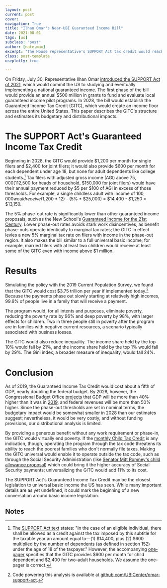 ```yaml
---
layout: post
current: post
cover:
navigation: True
title: "Ilhan Omar's Near-UBI Guaranteed Income Bill"
date: 2021-08-01
tags: [us]
subclass: "post"
author: [nate,max]
excerpt: "The House representative's SUPPORT Act tax credit would reach 99.6% of Americans."
class: post-template
useplotly: true

---
```


On Friday, July 30, Representative Ilhan Omar [introduced the SUPPORT Act of 2021](https://omar.house.gov/media/press-releases/rep-omar-introduces-guaranteed-income-bill-and-gdp-alternative-legislation), which would commit the US to studying and eventually implementing a national guaranteed income. The first phase of the bill would provide an annual $500 million in grants to fund and evaluate local guaranteed income pilot programs. In 2028, the bill would establish the Guaranteed Income Tax Credit (GITC), which would create an income floor across the entire United States. This paper describes the GITC's structure and estimates its budgetary and distributional impacts.


# The SUPPORT Act's Guaranteed Income Tax Credit

Beginning in 2028, the GITC would provide $1,200 per month for single filers and $2,400 for joint filers; it would also provide $600 per month for each dependent under age 18, but none for adult dependents like college students.[^1] Tax filers with adjusted gross income (AGI) above $75,000 ($112,500 for heads of household, $150,000 for joint filers) would have their annual payment reduced by $5 per $100 of AGI in excess of those thresholds. For example, a single childless adult with income of $100,000 would receive ($1,200 * 12) - (5% * $25,000) = $14,400 - $1,250 = $13,150.





<div>
  <script>
    $(document).ready(function(){
      $("#graph_graph_5_1").load("{{site.baseurl}}assets/markdown_assets/omar-support-act/graph_5_1.html");
    });
  </script>
</div>
<div id = "graph_graph_5_1"></div>

<div>
  <script>
    $(document).ready(function(){
      $("#graph_graph_5_2").load("{{site.baseurl}}assets/markdown_assets/omar-support-act/graph_5_2.html");
    });
  </script>
</div>
<div id = "graph_graph_5_2"></div>

The 5% phase-out rate is significantly lower than other guaranteed income proposals, such as the New School's [Guaranteed Income for the 21st Century](https://drive.google.com/file/d/1UDFPwUYu2Rf4RGgXuOTacmBj2Gt9paAV/view). Lower phase-out rates avoids stark work disincentives, as benefit phase-outs operate identically to marginal tax rates; the GITC in effect levies a new 5% marginal tax rate on filers with income in the phase-out region. It also makes the bill similar to a full universal basic income; for example, married filers with at least two children would receive at least some of the GITC even with income above $1 million.


# Results

Simulating the policy with the 2019 Current Population Survey, we found that the GITC would cost $3.75 trillion per year if implemented today.[^2] Because the payments phase out slowly starting at relatively high incomes, 99.6% of people live in a family that will receive a payment.

The program would, for all intents and purposes, eliminate poverty, reducing the poverty rate by 96% and deep poverty by 98%, with larger effects for children. Two in three people still in poverty after the program are in families with negative current resources, a scenario typically associated with business losses.






<div>
  <script>
    $(document).ready(function(){
      $("#graph_graph_12_1").load("{{site.baseurl}}assets/markdown_assets/omar-support-act/graph_12_1.html");
    });
  </script>
</div>
<div id = "graph_graph_12_1"></div>

The GITC would also reduce inequality. The income share held by the top 10% would fall by 21%, and the income share held by the top 1% would fall by 29%. The Gini index, a broader measure of inequality, would fall 24%.

<div>
  <script>
    $(document).ready(function(){
      $("#graph_graph_14_1").load("{{site.baseurl}}assets/markdown_assets/omar-support-act/graph_14_1.html");
    });
  </script>
</div>
<div id = "graph_graph_14_1"></div>


# Conclusion

As of 2019, the Guaranteed Income Tax Credit would cost about a fifth of GDP, nearly doubling the federal budget. By 2028, however, the Congressional Budget Office [projects](https://www.cbo.gov/publication/57339) that GDP will be more than 40% higher than it was in [2019](https://www.bea.gov/news/2020/gross-domestic-product-fourth-quarter-and-year-2019-advance-estimate), and federal revenues will be more than 50% higher. Since the phase-out thresholds are set in nominal terms, the budgetary impact would be somewhat smaller in 2028 than our estimates suggest; nevertheless, it would be very costly, and without funding provisions, our distributional analysis is limited.

By providing a generous benefit without any work requirement or phase-in, the GITC would virtually end poverty. If the [monthly Child Tax Credit](https://www.ubicenter.org/advance-ctc) is any indication, though, operating the program through the tax code threatens its ability to reach the poorest families who don't normally file taxes. Making the GITC universal would enable it to operate outside the tax code, such as through the Social Security Administration (like [Senator Mitt Romney's child allowance proposal](ubicenter.org/family-security-act)) which could bring it the higher accuracy of Social Security payments; universalizing the GITC would add 11% to its cost.

The SUPPORT Act's Guaranteed Income Tax Credit may be the closest legislation to universal basic income the US has seen. While many important details are as yet undefined, it could mark the beginning of a new conversation around basic income legislation.


## Notes

[^1]: The [SUPPORT Act text](https://omar.house.gov/sites/omar.house.gov/files/OMARMN_046_SUPPORT%20Act.pdf) states: "In the case of an eligible individual, there shall be allowed as a credit against the tax imposed by this subtitle for the taxable year an amount equal to—(1) $14,400, plus (2) $600 multiplied by the number of dependents (as defined in section 152) under the age of 18 of the taxpayer." However, the accompanying [one-pager](https://omar.house.gov/sites/omar.house.gov/files/SUPPORT%20Act%20-%20One%20Pager%20and%20Section-By-Section%202021.pdf) specifies that the GITC provides $600 per month for child dependent and $2,400 for two-adult households. We assume the one-pager is correct.

[^2]: Code powering this analysis is available at [github.com/UBICenter/omar-support-act](http://github.com/UBICenter/omar-support-act).

